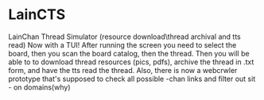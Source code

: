 # LainCTS
LainChan Thread Simulator (resource download\thread archival and tts read)
Now with a TUI!
After running the screen you need to select the board, then you scan the board catalog, then the thread.
Then you will be able to to download thread resources (pics, pdfs), archive the thread in .txt form, and have the tts read the thread.
Also, there is now a webcrwler prototype that's supposed to check all possible -chan links and filter out sit - on domains(why)
